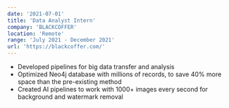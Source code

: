 ```yaml
---
date: '2021-07-01'
title: 'Data Analyst Intern'
company: 'BLACKCOFFER'
location: 'Remote'
range: 'July 2021 - December 2021'
url: 'https://blackcoffer.com/'
---
```


- Developed pipelines for big data transfer and analysis
- Optimized Neo4j database with millions of records, to save 40% more space than the pre-existing method
- Created AI pipelines to work with 1000+ images every second for background and watermark removal
